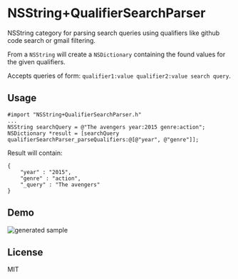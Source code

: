 # NSString+QualifierSearchParser

NSString category for parsing search queries using qualifiers like github code search or gmail filtering.

From a ```NSString``` will create a ```NSDictionary``` containing the found values for the given qualifiers.

Accepts queries of form: ```qualifier1:value qualifier2:value search query```.

## Usage

```
#import "NSString+QualifierSearchParser.h"
...
NSString searchQuery = @"The avengers year:2015 genre:action";
NSDictionary *result = [searchQuery qualifierSearchParser_parseQualifiers:@[@"year", @"genre"]];
```

Result will contain:
```
{
	"year" : "2015",
	"genre" : "action",
	"_query" : "The avengers"
}
```


## Demo

![generated sample](http://brovador.github.io/NSString-QualifierSearchParser/Demo.gif)



## License 

MIT

